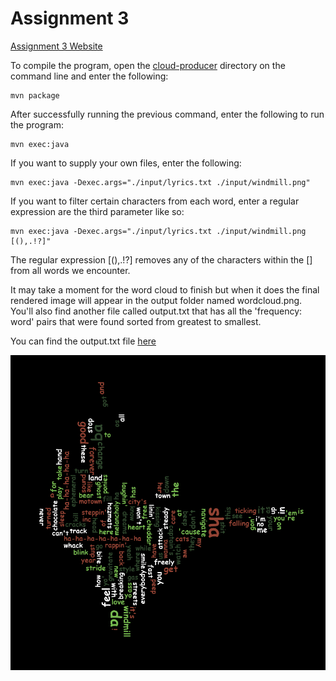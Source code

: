 # Assignment 3
[Assignment 3 Website](https://kenny-designs.github.io/data-hw-submissions/assignment3/word-cloud-site/)

To compile the program, open the [cloud-producer](./cloud-producer/) directory on the command line and enter the following:

```
mvn package
```

After successfully running the previous command, enter the following to run the program:

```
mvn exec:java
```

If you want to supply your own files, enter the following:

```
mvn exec:java -Dexec.args="./input/lyrics.txt ./input/windmill.png"
```

If you want to filter certain characters from each word, enter a regular expression are the third parameter like so:
```
mvn exec:java -Dexec.args="./input/lyrics.txt ./input/windmill.png [(),.!?]"
```

The regular expression [(),.!?] removes any of the characters within the [] from all words we encounter.

It may take a moment for the word cloud to finish but when it does the final rendered image will appear in the output folder
named wordcloud.png. You'll also find another file called output.txt that has all the 'frequency: word' pairs that were found
sorted from greatest to smallest.

You can find the output.txt file [here](./cloud-producer/output/output.txt)

![wordcloud](./cloud-producer/output/wordcloud.png)
